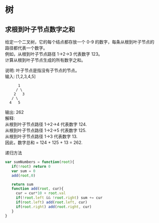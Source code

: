 
# 树

## 求根到叶子节点数字之和

给定一个二叉树，它的每个结点都存放一个 0-9 的数字，每条从根到叶子节点的路径都代表一个数字。  
例如，从根到叶子节点路径 1->2->3 代表数字 123。  
计算从根到叶子节点生成的所有数字之和。  

说明: 叶子节点是指没有子节点的节点。  
输入: [1,2,3,4,5] 
```
      1
     / \
    2   3
   / \
  4   5
```
输出: 262  
解释:  
从根到叶子节点路径 1->2->4 代表数字 124.  
从根到叶子节点路径 1->2->5 代表数字 125.  
从根到叶子节点路径 1->3 代表数字 13.  
因此，数字总和 = 124 + 125 + 13 = 262.  

递归方法
``` javascript 
var sumNumbers = function(root){
   if(!root) return 0
   var sum = 0
   add(root,0)

   return sum
   function add(root, cur){
     cur = cur*10 + root.val
     if(!root.left && !root.right) sum += cur
     if(root.left) add(root.left, cur)
     if(root.right) add(root.right, cur)
   }
}
```


